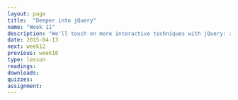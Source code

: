 ```yaml
---
layout: page
title:  "Deeper into jQuery"
name: "Week 11"
description: "We'll touch on more interactive techniques with jQuery: animation, auto-scrolling, modal content and interactive media."
date: 2015-04-13
next: week12
previous: week10
type: lesson
readings: 
downloads: 
quizzes: 
assignment: 
---
```

